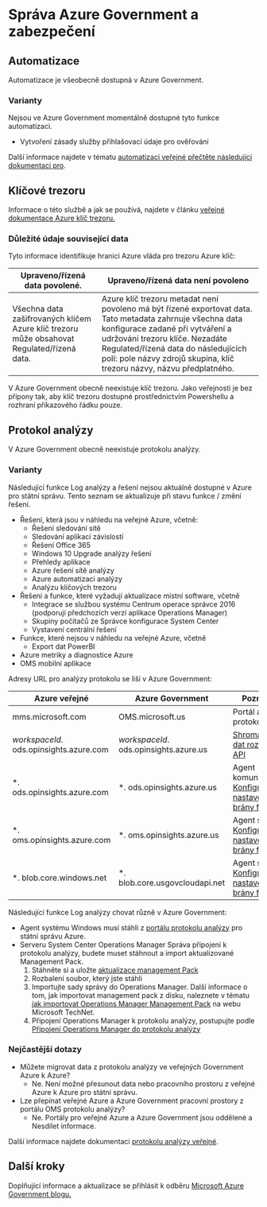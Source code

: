 <properties
    pageTitle="Azure přečtěte následující dokumentaci pro státní správu | Microsoft Azure"
    description="To poskytuje srovnání funkcí a pokyny pro na vývoj aplikací pro státní správu Azure"
    services="Azure-Government"
    cloud="gov" 
    documentationCenter=""
    authors="scooxl"
    manager="zakramer"
    editor=""/>
<tags
    ms.service="multiple"
    ms.devlang="na"
    ms.topic="article"
    ms.tgt_pltfrm="na"
    ms.workload="azure-government"
    ms.date="10/25/2016"
    ms.author="scooxl"/>
#  <a name="azure-government-management-and-security"></a>Správa Azure Government a zabezpečení

## <a name="automation"></a>Automatizace

Automatizace je všeobecně dostupná v Azure Government.

### <a name="variations"></a>Varianty

Nejsou ve Azure Government momentálně dostupné tyto funkce automatizaci.

+ Vytvoření zásady služby přihlašovací údaje pro ověřování

Další informace najdete v tématu [automatizaci veřejné přečtěte následující dokumentaci pro](../automation/automation-intro.md).


##  <a name="key-vault"></a>Klíčové trezoru
Informace o této službě a jak se používá, najdete v článku <a href="https://azure.microsoft.com/documentation/services/key-vault">veřejné dokumentace Azure klíč trezoru.</a>
### <a name="data-considerations"></a>Důležité údaje související data
Tyto informace identifikuje hranici Azure vláda pro trezoru Azure klíč:

| Upraveno/řízená data povolené. | Upraveno/řízená data není povoleno |
|--------------------------------------------------------------------------------------|-----------------------------------------------------------------------------------------------------------------------------------------------------------------------------------------------------------------------------------------------------------------------------------------------------------------|
| Všechna data zašifrovaných klíčem Azure klíč trezoru může obsahovat Regulated/řízená data. | Azure klíč trezoru metadat není povoleno má být řízené exportovat data. Tato metadata zahrnuje všechna data konfigurace zadané při vytváření a udržování trezoru klíče.  Nezadáte Regulated/řízená data do následujících polí: pole názvy zdrojů skupina, klíč trezoru názvy, názvu předplatného. |

V Azure Government obecně neexistuje klíč trezoru. Jako veřejnosti je bez přípony tak, aby klíč trezoru dostupné prostřednictvím Powershellu a rozhraní příkazového řádku pouze.
## <a name="log-analytics"></a>Protokol analýzy
V Azure Government obecně neexistuje protokolu analýzy. 

### <a name="variations"></a>Varianty

Následující funkce Log analýzy a řešení nejsou aktuálně dostupné v Azure pro státní správu. Tento seznam se aktualizuje při stavu funkce / změní řešení.

+ Řešení, která jsou v náhledu na veřejné Azure, včetně:
  - Řešení sledování sítě
  - Sledování aplikací závislostí
  - Řešení Office 365
  - Windows 10 Upgrade analýzy řešení
  - Přehledy aplikace
  - Azure řešení sítě analýzy
  - Azure automatizaci analýzy
  - Analýzu klíčových trezoru
+ Řešení a funkce, které vyžadují aktualizace místní software, včetně
  - Integrace se službou systému Centrum operace správce 2016 (podporují předchozích verzí aplikace Operations Manager)
  - Skupiny počítačů ze Správce konfigurace System Center
  - Vystavení centrální řešení
+ Funkce, které nejsou v náhledu na veřejné Azure, včetně
  - Export dat PowerBI
+ Azure metriky a diagnostice Azure
+ OMS mobilní aplikace

Adresy URL pro analýzy protokolu se liší v Azure Government:

| Azure veřejné | Azure Government | Poznámky |
|--------------|------------------|-------|
| mms.microsoft.com | OMS.microsoft.us | Portál analýzy protokolu |
| *workspaceId*. ods.opinsights.azure.com | *workspaceId*. ods.opinsights.azure.us | [Shromažďování dat rozhraní API](../log-analytics/log-analytics-data-collector-api.md) 
| \*. ods.opinsights.azure.com | \*. ods.opinsights.azure.us | Agent komunikace – [Konfigurace nastavení brány firewall](../log-analytics/log-analytics-proxy-firewall.md) |
| \*. oms.opinsights.azure.com | \*. oms.opinsights.azure.us | Agent sdělení – [Konfigurace nastavení brány firewall](../log-analytics/log-analytics-proxy-firewall.md) |
| \*. blob.core.windows.net | \*. blob.core.usgovcloudapi.net | Agent sdělení – [Konfigurace nastavení brány firewall](../log-analytics/log-analytics-proxy-firewall.md) |


Následující funkce Log analýzy chovat různě v Azure Government:

+ Agent systému Windows musí stáhli z [portálu protokolu analýzy](https://oms.microsoft.us) pro státní správu Azure.
+ Serveru System Center Operations Manager Správa připojení k protokolu analýzy, budete muset stáhnout a import aktualizované Management Pack.
  1. Stáhněte si a uložte [aktualizace management Pack](http://go.microsoft.com/fwlink/?LinkId=828749)
  2. Rozbalení soubor, který jste stáhli
  3. Importujte sady správy do Operations Manager. Další informace o tom, jak importovat management pack z disku, naleznete v tématu [jak importovat Operations Manager Management Pack](http://technet.microsoft.com/library/hh212691.aspx) na webu Microsoft TechNet.
  4. Připojení Operations Manager k protokolu analýzy, postupujte podle [Připojení Operations Manager do protokolu analýzy](../log-analytics/log-analytics-om-agents.md) 



### <a name="frequently-asked-questions"></a>Nejčastější dotazy

+ Můžete migrovat data z protokolu analýzy ve veřejných Government Azure k Azure?
  - Ne. Není možné přesunout data nebo pracovního prostoru z veřejné Azure k Azure pro státní správu.
+ Lze přepínat veřejné Azure a Azure Government pracovní prostory z portálu OMS protokolu analýzy?
  - Ne. Portály pro veřejné Azure a Azure Government jsou oddělené a Nesdílet informace. 

Další informace najdete dokumentaci [protokolu analýzy veřejné](../log-analytics/log-analytics-overview.md).

## <a name="next-steps"></a>Další kroky

Doplňující informace a aktualizace se přihlásit k odběru <a href="https://blogs.msdn.microsoft.com/azuregov/">Microsoft Azure Government blogu.</a>
 

